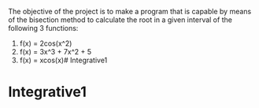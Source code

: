 The objective of the project is to make a program that is capable by means of the bisection method to calculate the root in a given interval of the following 3 functions:
1. f(x) = 2cos(x^2)
2. f(x) = 3x^3 + 7x^2 + 5
3. f(x) = xcos(x)# Integrative1
# Integrative1
